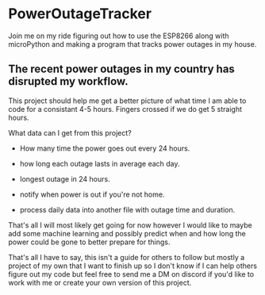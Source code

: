 # PowerOutageTracker
Join me on my ride figuring out how to use the ESP8266 along with microPython and making a program that tracks power outages in my house. 

## The recent power outages in my country has disrupted my workflow.
This project should help me get a better picture of what time I am able to code for a consistant 4-5 hours. Fingers crossed if we do get 5 straight hours.

What data can I get from this project?

- How many time the power goes out every 24 hours.

- how long each outage lasts in average each day.

- longest outage in 24 hours.

- notify when power is out if you're not home.

- process daily data into another file with outage time and duration.

That's all I will most likely get going for now however I would like to maybe add some machine learning and possibly predict when and how long the power could be gone to better prepare for things. 

That's all I have to say, this isn't a guide for others to follow but mostly a project of my own that I want to finish up so I don't know if I can help others figure out my code but feel free to send me a DM on discord if you'd like to work with me or create your own version of this project.
